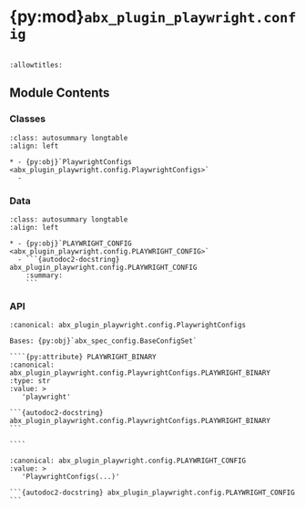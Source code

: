 # {py:mod}`abx_plugin_playwright.config`

```{py:module} abx_plugin_playwright.config
```

```{autodoc2-docstring} abx_plugin_playwright.config
:allowtitles:
```

## Module Contents

### Classes

````{list-table}
:class: autosummary longtable
:align: left

* - {py:obj}`PlaywrightConfigs <abx_plugin_playwright.config.PlaywrightConfigs>`
  -
````

### Data

````{list-table}
:class: autosummary longtable
:align: left

* - {py:obj}`PLAYWRIGHT_CONFIG <abx_plugin_playwright.config.PLAYWRIGHT_CONFIG>`
  - ```{autodoc2-docstring} abx_plugin_playwright.config.PLAYWRIGHT_CONFIG
    :summary:
    ```
````

### API

`````{py:class} PlaywrightConfigs(_case_sensitive: bool | None = None, _nested_model_default_partial_update: bool | None = None, _env_prefix: str | None = None, _env_file: pydantic_settings.sources.DotenvType | None = ENV_FILE_SENTINEL, _env_file_encoding: str | None = None, _env_ignore_empty: bool | None = None, _env_nested_delimiter: str | None = None, _env_parse_none_str: str | None = None, _env_parse_enums: bool | None = None, _cli_prog_name: str | None = None, _cli_parse_args: bool | list[str] | tuple[str, ...] | None = None, _cli_settings_source: pydantic_settings.sources.CliSettingsSource[typing.Any] | None = None, _cli_parse_none_str: str | None = None, _cli_hide_none_type: bool | None = None, _cli_avoid_json: bool | None = None, _cli_enforce_required: bool | None = None, _cli_use_class_docs_for_groups: bool | None = None, _cli_exit_on_error: bool | None = None, _cli_prefix: str | None = None, _cli_flag_prefix_char: str | None = None, _cli_implicit_flags: bool | None = None, _cli_ignore_unknown_args: bool | None = None, _secrets_dir: pydantic_settings.sources.PathType | None = None, **values: typing.Any)
:canonical: abx_plugin_playwright.config.PlaywrightConfigs

Bases: {py:obj}`abx_spec_config.BaseConfigSet`

````{py:attribute} PLAYWRIGHT_BINARY
:canonical: abx_plugin_playwright.config.PlaywrightConfigs.PLAYWRIGHT_BINARY
:type: str
:value: >
   'playwright'

```{autodoc2-docstring} abx_plugin_playwright.config.PlaywrightConfigs.PLAYWRIGHT_BINARY
```

````

`````

````{py:data} PLAYWRIGHT_CONFIG
:canonical: abx_plugin_playwright.config.PLAYWRIGHT_CONFIG
:value: >
   'PlaywrightConfigs(...)'

```{autodoc2-docstring} abx_plugin_playwright.config.PLAYWRIGHT_CONFIG
```

````
